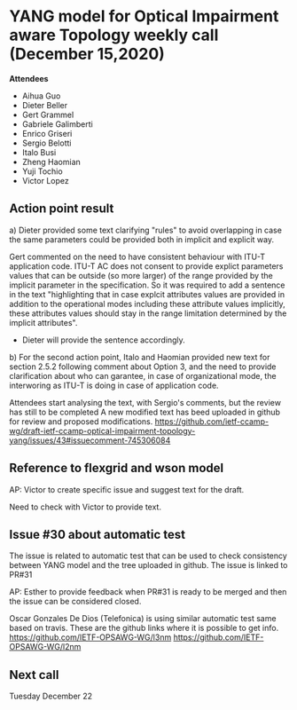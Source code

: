 # **YANG model for Optical Impairment aware Topology weekly call (December 15,2020)**

****Attendees****
 
*  Aihua Guo
*  Dieter Beller
*  Gert Grammel
*  Gabriele Galimberti
*  Enrico Griseri
*  Sergio Belotti
*  Italo Busi
*  Zheng Haomian
*  Yuji Tochio
*  Victor Lopez

## Action point result

a) Dieter provided some text clarifying "rules" to avoid overlapping in case the same parameters could be provided both in implicit and explicit way.

Gert commented on the need to have consistent behaviour with ITU-T application code. 
ITU-T AC does not consent to provide explict parameters values that can be outside (so more larger) of the range provided by the implicit parameter in the specification.
So it was required to add a sentence in the text "highlighting that in case explcit attributes values are provided in addition to the operational modes including these attribute values implicitly, these attributes values should stay in the range limitation determined by the implicit attributes".

* Dieter will provide the sentence accordingly.


b) For the second action point,
Italo and Haomian provided new text for section 2.5.2 following comment about Option 3, and the need to provide clarification about who can garantee, in case of organizational mode, the interworing as ITU-T is doing in case of application code.

Attendees start analysing the text, with Sergio's comments, but the review has still to be completed 
A new modified text has beed uploaded in github for review and proposed modifications. https://github.com/ietf-ccamp-wg/draft-ietf-ccamp-optical-impairment-topology-yang/issues/43#issuecomment-745306084


## Reference to flexgrid and wson model

AP: Victor to create specific issue and suggest text for the draft.

Need to check with Victor to provide text.

## Issue #30 about automatic test

The issue is related to automatic test that can be used to check consistency between YANG model and the tree uploaded in github. The issue is linked  to PR#31 

AP: Esther to provide feedback when PR#31 is ready to be merged and then the issue can be considered closed.

Oscar Gonzales De Dios (Telefonica) is using similar automatic test same based on travis.
These are the github links where it is possible to get info.
https://github.com/IETF-OPSAWG-WG/l3nm
https://github.com/IETF-OPSAWG-WG/l2nm

## Next call
Tuesday December 22 

